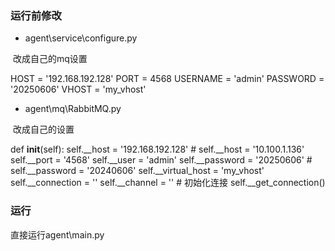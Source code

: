 ### 运行前修改

- agent\service\configure.py

​	改成自己的mq设置

HOST = '192.168.192.128'
PORT = 4568
USERNAME = 'admin'
PASSWORD = '20250606'
VHOST = 'my_vhost'


- agent\mq\RabbitMQ.py

​	改成自己的设置

 def __init__(self):
        self.__host = '192.168.192.128'
        # self.__host = '10.100.1.136'
        self.__port = '4568'
        self.__user = 'admin'
        self.__password = '20250606'
        # self.__password = '20240606'
        self.__virtual_host = 'my_vhost'
        self.__connection = ''
        self.__channel = ''
        # 初始化连接
        self.__get_connection()

### 运行

直接运行agent\main.py